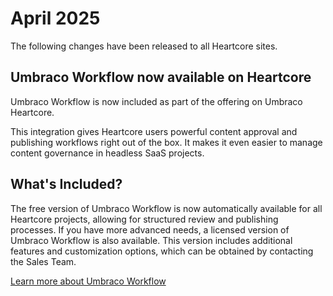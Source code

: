 # April 2025
The following changes have been released to all Heartcore sites.

## Umbraco Workflow now available on Heartcore
Umbraco Workflow is now included as part of the offering on Umbraco Heartcore.

This integration gives Heartcore users powerful content approval and publishing workflows right out of the box.
It makes it even easier to manage content governance in headless SaaS projects.

## What's Included?
The free version of Umbraco Workflow is now automatically available for all Heartcore projects, allowing for structured review and publishing processes. If you have more advanced needs, a licensed version of Umbraco Workflow is also available. This version includes additional features and customization options, which can be obtained by contacting the Sales Team.

[Learn more about Umbraco Workflow](https://umbraco.com/products/add-ons/workflow/)
